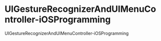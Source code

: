 # UIGestureRecognizerAndUIMenuController-iOSProgramming
UIGestureRecognizerAndUIMenuController-iOSProgramming
